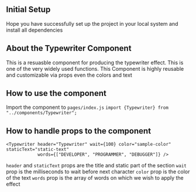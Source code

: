 ## Initial Setup

Hope you have successfully set up the project in your local system and install all dependencies

## About the Typewriter Component

This is a resuasble component for producing the typewriter effect. This is one of the very widely used functions. This Component is highly reusable and customizable via props even the colors and text

## How to use the component

Import the component to `pages/index.js`
`import {Typewriter} from "../components/Typewriter";`

## How to handle props to the component

```
<Typewriter header="Typewriter" wait={100} color="sample-color" staticText="static-text"
            words={["DEVELOPER", "PROGRAMMER", "DEBUGGER"]} />
```

`header` and `staticText` props are the title and static part of the section
`wait` prop is the milliseconds to wait before next character
`color` prop is the color of the text
`words` prop is the array of words on which we wish to apply the effect
